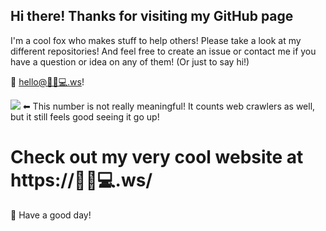 ## Hi there! Thanks for visiting my GitHub page

I'm a cool fox who makes stuff to help others! Please take a look at my different repositories! And feel free to create an issue or contact me if you have a question or idea on any of them! (Or just to say hi!)

📩 [hello@🦊✨💻.ws](mailto:hello@xn--0ci5768mq9c.ws)!

![](https://komarev.com/ghpvc/?username=helloyanis&label=Profile+views+(GitHub+and=GitLab)) ⬅ This number is not really meaningful! It counts web crawlers as well, but it still feels good seeing it go up!
# Check out my very cool website at https://🦊✨💻.ws/

🔆 Have a good day!
<a rel="me" href="https://piaille.fr/@helloyanis"></a>
